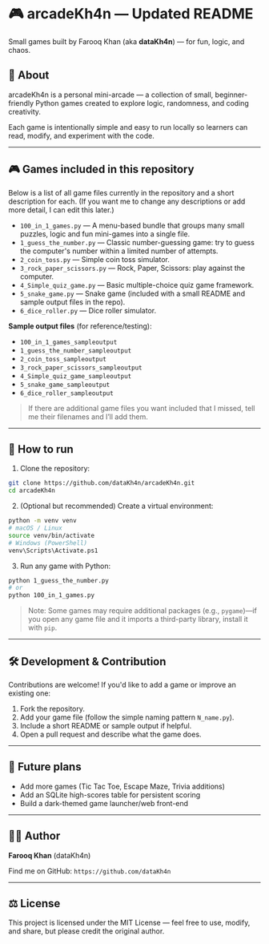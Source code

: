 # 🎮 arcadeKh4n — Updated README

Small games built by Farooq Khan (aka **dataKh4n**) — for fun, logic, and chaos.

## 🧩 About

arcadeKh4n is a personal mini-arcade — a collection of small, beginner-friendly Python games created to explore logic, randomness, and coding creativity.

Each game is intentionally simple and easy to run locally so learners can read, modify, and experiment with the code.

---

## 🎮 Games included in this repository

Below is a list of all game files currently in the repository and a short description for each. (If you want me to change any descriptions or add more detail, I can edit this later.)

* `100_in_1_games.py` — A menu-based bundle that groups many small puzzles, logic and fun mini-games into a single file.
* `1_guess_the_number.py` — Classic number-guessing game: try to guess the computer's number within a limited number of attempts.
* `2_coin_toss.py` — Simple coin toss simulator.
* `3_rock_paper_scissors.py` — Rock, Paper, Scissors: play against the computer.
* `4_Simple_quiz_game.py` — Basic multiple-choice quiz game framework.
* `5_snake_game.py` — Snake game (included with a small README and sample output files in the repo).
* `6_dice_roller.py` — Dice roller simulator.

**Sample output files** (for reference/testing):

* `100_in_1_games_sampleoutput`
* `1_guess_the_number_sampleoutput`
* `2_coin_toss_sampleoutput`
* `3_rock_paper_scissors_sampleoutput`
* `4_Simple_quiz_game_sampleoutput`
* `5_snake_game_sampleoutput`
* `6_dice_roller_sampleoutput`

> If there are additional game files you want included that I missed, tell me their filenames and I’ll add them.

---

## 🚀 How to run

1. Clone the repository:

```bash
git clone https://github.com/dataKh4n/arcadeKh4n.git
cd arcadeKh4n
```

2. (Optional but recommended) Create a virtual environment:

```bash
python -m venv venv
# macOS / Linux
source venv/bin/activate
# Windows (PowerShell)
venv\Scripts\Activate.ps1
```

3. Run any game with Python:

```bash
python 1_guess_the_number.py
# or
python 100_in_1_games.py
```

> Note: Some games may require additional packages (e.g., `pygame`)—if you open any game file and it imports a third-party library, install it with `pip`.

---

## 🛠️ Development & Contribution

Contributions are welcome! If you'd like to add a game or improve an existing one:

1. Fork the repository.
2. Add your game file (follow the simple naming pattern `N_name.py`).
3. Include a short README or sample output if helpful.
4. Open a pull request and describe what the game does.

---

## 🔮 Future plans

* Add more games (Tic Tac Toe, Escape Maze, Trivia additions)
* Add an SQLite high-scores table for persistent scoring
* Build a dark-themed game launcher/web front-end

---

## 👨‍💻 Author

**Farooq Khan** (dataKh4n)

Find me on GitHub: `https://github.com/dataKh4n`

---

## ⚖️ License

This project is licensed under the MIT License — feel free to use, modify, and share, but please credit the original author.

